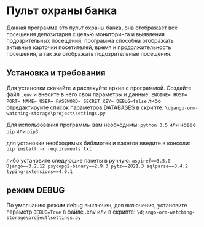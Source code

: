 # Пульт охраны банка
Данная программа это пульт охраны банка, она отображает все посещения депозитария с целью мониторинга и выявления подозрительных посещений, программа способна отображать активные карточки посетителей, время и продолжительность посещения, а так же отображать подозрительные посещения.


## Установка и требования
Для установки скачайте и распакуйте архив с программой. 
Создайте файл `.env` и внесите в него свои параметры и данные: 
`
ENGINE=
HOST=
PORT=
NAME=
USER=
PASSWORD=
SECRET_KEY=
DEBUG=false
`
либо отредактируйте список параметров DATABASES в скрипте: 
`\django-orm-watching-storage\project\settings.py`

Для использования программы вам необходимы:
`python 3.5` или новее
`pip` или `pip3`

для установки необходимых библиотек и пакетов введите в консоли: 
`pip install -r requirements.txt`

либо установите следующие пакеты в ручную:
`
asgiref==3.5.0
Django==3.2.12
psycopg2-binary==2.9.3
pytz==2021.3
sqlparse==0.4.2
typing-extensions==4.0.1
`

## режим DEBUG
По умолчанию режим debug выключен, для включения, установите параметр `DEBUG=True` в файле .env или в скрипте: 
`\django-orm-watching-storage\project\settings.py`